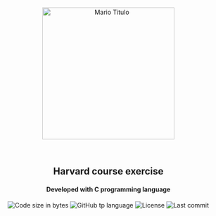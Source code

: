 <p align="center">
<br>
  <img  width="300px" alt="Mario Titulo" src="https://res.cloudinary.com/dxijjbby3/image/upload/v1665702410/Mario/mariofinalizado_vhhso8.png"/>
</p>
<br>
  <h2 align="center">
      Harvard course exercise
<br>
  </h2>
  <h4 align="center">Developed with C programming language</h4>
  <p align="center">
  <img alt="Code size in bytes" src="https://img.shields.io/github/languages/code-size/larissayasmim/mario-easy-c?style=flat-square">
  <img alt="GitHub tp language" src="https://img.shields.io/github/languages/top/larissayasmim/mario-easy-c?style=flat-square">
  <img alt="License" src="https://img.shields.io/badge/license-MIT-%2304D361?style=flat-square">
  <img alt="Last commit" src="https://img.shields.io/github/last-commit/vitorgiovane/zeruai-front-end">
</p>

<br>


